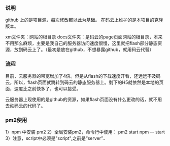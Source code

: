 ### 说明
github 上的是项目源，每次修改都以此为基础。
在码云上维护的是本项目的克隆版本。

xm文件夹：网站的根目录
docs文件夹：是码云的page页面网站的根目录，本来不用那么麻烦，主要是我自己的服务器访问速度很慢，这里就把flash部分静态资源，放到码云上了。（最初是放在github，不想暴露github，就用码云代替）

### 流程
目前，云服务器的带宽增加了4倍。但是从flash的下载速度开看，还远远不及码云，所以，flash页面就跳转到码云的静态服务器上。剩下的H5就依然是本地的页面，速度比之前快多了，也可以接受。

云服务器上现使用的是github的资源，如果flash页面没有什么更改的话，就不用去动码云的代码了。

### pm2使用
1）npm 中安装 pm2
2）全局安装pm2，命令行中使用：
pm2 start npm -- start
3）注意，script中必须是"script",之前是“server”..